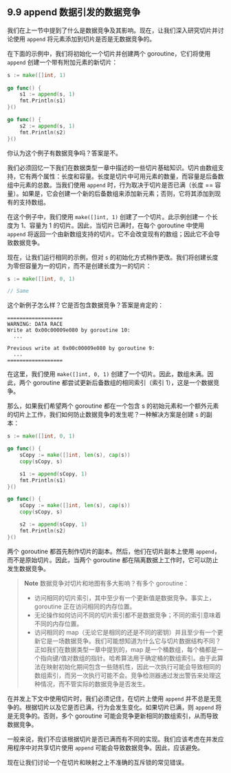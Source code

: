 ## 9.9 append 数据引发的数据竞争

我们在上一节中提到了什么是数据竞争及其影响。现在，让我们深入研究切片并讨论使用 `append` 将元素添加到切片是否是无数据竞争的。

在下面的示例中，我们将初始化一个切片并创建两个 goroutine，它们将使用 `append` 创建一个带有附加元素的新切片：

```go
s := make([]int, 1)
    
go func() {
    s1 := append(s, 1)
    fmt.Println(s1)
}()

go func() {
    s2 := append(s, 1)
    fmt.Println(s2)
}()
```

你认为这个例子有数据竞争吗？答案是不。

我们必须回忆一下我们在数据类型一章中描述的一些切片基础知识。切片由数组支持，它有两个属性：长度和容量。长度是切片中可用元素的数量，而容量是后备数组中元素的总数。当我们使用 `append` 时，行为取决于切片是否已满（长度 == 容量）。如果是，它会创建一个新的后备数组来添加新元素；否则，它将其添加到现有的支持数组。

在这个例子中，我们使用 `make([]int, 1)` 创建了一个切片。此示例创建一 个长度为 1、容量为 1 的切片。因此，当切片已满时，在每个 goroutine 中使用 `append` 将返回一个由新数组支持的切片。它不会改变现有的数组；因此它不会导致数据竞争。

现在，让我们运行相同的示例，但对 `s` 的初始化方式稍作更改。我们将创建长度为零但容量为一的切片，而不是创建长度为一的切片：

```go
s := make([]int, 0, 1)

// Same
```

这个新例子怎么样？它是否包含数据竞争？答案是肯定的：

```shell
==================
WARNING: DATA RACE
Write at 0x00c00009e080 by goroutine 10:
  ...

Previous write at 0x00c00009e080 by goroutine 9:
  ...
==================
```

在这里，我们使用 `make([]int, 0, 1)` 创建了一个切片。因此，数组未满。因此，两个 goroutine 都尝试更新后备数组的相同索引（索引 1），这是一个数据竞争。

那么，如果我们希望两个 goroutine 都在一个包含 s 的初始元素和一个额外元素的切片上工作，我们如何防止数据竞争的发生呢？一种解决方案是创建 `s` 的副本：

```go
s := make([]int, 0, 1)

go func() {
    sCopy := make([]int, len(s), cap(s))
    copy(sCopy, s)

    s1 := append(sCopy, 1)
    fmt.Println(s1)
}()

go func() {
    sCopy := make([]int, len(s), cap(s))
    copy(sCopy, s)

    s2 := append(sCopy, 1)
    fmt.Println(s2)
}()
```

两个 goroutine 都首先制作切片的副本。然后，他们在切片副本上使用 `append`，而不是原始切片。因此，当两个 goroutine 都在隔离数据上工作时，它可以防止发生数据竞争。

> **Note** 数据竞争对切片和地图有多大影响？有多个 goroutine：
> * 访问相同的切片索引，其中至少有一个更新值是数据竞争。事实上，goroutine 正在访问相同的内存位置。
> * 无论操作如何访问不同的切片索引都不是数据竞争；不同的索引意味着不同的内存位置。
> * 访问相同的 map（无论它是相同的还是不同的密钥）并且至少有一个更新它是一场数据竞争。我们可能想知道为什么它与切片数据结构不同？正如我们在数据类型一章中提到的，map 是一个桶数组，每个桶都是一个指向键/值对数组的指针。哈希算法用于确定桶的数组索引。由于此算法在映射初始化期间包含一些随机性，因此一次执行可能会导致相同的数组索引，而另一次执行可能不会。竞争检测器通过发出警告来处理这种情况，而不管实际的数据竞争是否发生。

在并发上下文中使用切片时，我们必须记住，在切片上使用 `append` 并不总是无竞争的。根据切片以及它是否已满，行为会发生变化。如果切片已满，则 `append` 将是无竞争的。否则，多个 goroutine 可能会竞争更新相同的数组索引，从而导致数据竞争。

一般来说，我们不应该根据切片是否已满而有不同的实现。我们应该考虑在并发应用程序中对共享切片使用 `append` 可能会导致数据竞争。因此，应该避免。

现在让我们讨论一个在切片和映射之上不准确的互斥锁的常见错误。